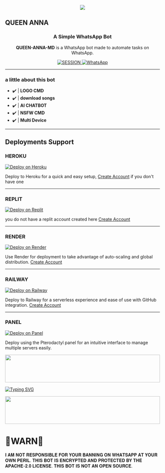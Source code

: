 <p align="center">
<img src="https://raw.githubusercontent.com/toge012345/QUEEN-ANNA/main/ANNA.jpg?token=GHSAT0AAAAAACWTLQTAKIO46WHT6Q5MQYN4ZXBDOZQ" />
</p>
<h2>QUEEN ANNA</h2></h2>
<h3 align="center">A Simple WhatsApp Bot</h3>

<p align="center">
    <strong>QUEEN-ANNA-MD</strong> is a WhatsApp bot made to automate tasks on WhatsApp.
</p>

<p align="center">
    <a href='https://anna-web-woad.vercel.app/' target="_blank">
        <img alt='SESSION' src='https://img.shields.io/badge/Get%20Session%20ID-100000?style=for-the-badge&logo=scan&logoColor=white&labelColor=black&color=blue'/>
    </a>
     <a href="https://whatsapp.com/channel/0029VaiuD4s4IBhI0fzbv40Z">
        <img alt="WhatsApp" src="https://img.shields.io/badge/-Whatsapp%20Channel-green?style=for-the-badge&logo=whatsapp&logoColor=black"/>
    </a>
</p>

---

### a little about this bot
- ✔️ | **LOGO CMD** 
- ✔️ | **download songs** 
- ✔️ | **AI CHATBOT**
- ✔️ | **NSFW CMD**
- ✔️ | **Multi Device**   
---------

## Deployments Support

### HEROKU
[![Deploy on Heroku](https://img.shields.io/badge/Deploy%20on-Heroku-430098?style=for-the-badge&logo=heroku&logoColor=white)](https://www.heroku.com/deploy?template=https://github.com/toge012345/QUEEN-MIA-MD)

Deploy to Heroku for a quick and easy setup, [Create Account](https://signup.heroku.com/login) if you don't have one

---

### REPLIT
[![Deploy on Replit](https://img.shields.io/badge/Deploy%20on-Railway-0B0D0E?style=for-the-badge&logo=railway&logoColor=white)](https://repl.it/github/toge012345/QUEEN-ANNA) 

you do not have a replit account created here [Create Account](https://replit.com/signup)

---

### RENDER
[![Deploy on Render](https://img.shields.io/badge/Deploy%20on-Render-003d2b?style=for-the-badge&logo=render&logoColor=white)](https://render.com/deploy?repo=https://github.com/toge012345/QUEEN-ANNA&env=SESSION_ID,BOT_INFO)

Use Render for deployment to take advantage of auto-scaling and global distribution. [Create Account](https://render.com/)

---

### RAILWAY
[![Deploy on Railway](https://img.shields.io/badge/Deploy%20on-Railway-0B0D0E?style=for-the-badge&logo=railway&logoColor=white)](https://railway.app/new/template?template=https://github.com/toge012345/QUEEN-ANNA&envs=SESSION_ID)


Deploy to Railway for a serverless experience and ease of use with GitHub integration. [Create Account](https://railway.app/)

---

### PANEL
[![Deploy on Panel](https://img.shields.io/badge/Deploy%20on-Panel-FF7139?style=for-the-badge&logo=pterodactyl&logoColor=white)](https://cpanel.net/)

Deploy using the Pterodactyl panel for an intuitive interface to manage multiple servers easily.


<img src="https://i.imgur.com/dBaSKWF.gif" height="90" width="100%">

<a href="https://git.io/typing-svg"><img src="https://readme-typing-svg.demolab.com?font=Black+Ops+One&size=50&pause=1000&color=F70707&center=true&width=910&height=100&lines=QUEEN+ANNA" alt="Typing SVG" /></a>
  </p>
<img src="https://i.imgur.com/dBaSKWF.gif" height="90" width="100%">



# 🚨WARN🚨
𝐈 𝐀𝐌 𝐍𝐎𝐓 𝐑𝐄𝐒𝐏𝐎𝐍𝐒𝐈𝐁𝐋𝐄 𝐅𝐎𝐑 𝐘𝐎𝐔𝐑 𝐁𝐀𝐍𝐍𝐈𝐍𝐆 𝐎𝐍 𝐖𝐇𝐀𝐓𝐒𝐀𝐏𝐏 𝐀𝐓 𝐘𝐎𝐔𝐑 𝐎𝐖𝐍 𝐏𝐄𝐑𝐈𝐋.
𝐓𝐇𝐈𝐒 𝐁𝐎𝐓 𝐈𝐒 𝐄𝐍𝐂𝐑𝐘𝐏𝐓𝐄𝐃 𝐀𝐍𝐃 𝐏𝐑𝐎𝐓𝐄𝐂𝐓𝐄𝐃 𝐁𝐘 𝐓𝐇𝐄 𝐀𝐏𝐀𝐂𝐇𝐄-𝟐.𝟎 𝐋𝐈𝐂𝐄𝐍𝐒𝐄.
𝐓𝐇𝐈𝐒 𝐁𝐎𝐓 𝐈𝐒 𝐍𝐎𝐓 𝐀𝐍 𝐎𝐏𝐄𝐍 𝐒𝐎𝐔𝐑𝐂𝐄.
